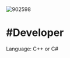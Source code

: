 
#
![902598](https://cdn.ghost143.de/5X_logo_github_ready.png)

#  #Developer

Language: C++ or C#

#
                                             
